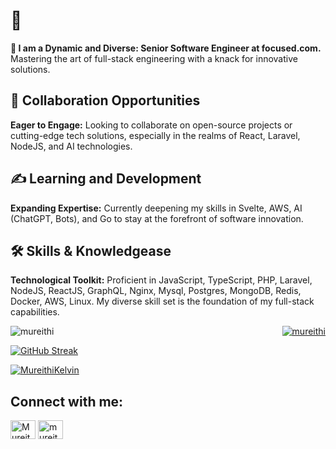 # 👋 
**🌱 I am a Dynamic and Diverse: Senior Software Engineer at focused.com.** Mastering the art of full-stack engineering with a knack for innovative solutions.


## 🤝 Collaboration Opportunities
**Eager to Engage:** Looking to collaborate on open-source projects or cutting-edge tech solutions, especially in the realms of React, Laravel, NodeJS, and AI technologies.


## ✍️ Learning and Development
**Expanding Expertise:** Currently deepening my skills in Svelte, AWS, AI (ChatGPT, Bots), and Go to stay at the forefront of software innovation.


## 🛠 Skills & Knowledgease
**Technological Toolkit:** Proficient in JavaScript, TypeScript, PHP, Laravel, NodeJS, ReactJS, GraphQL, Nginx, Mysql, Postgres, MongoDB, Redis, Docker, AWS, Linux. My diverse skill set is the foundation of my full-stack capabilities.

<p><img align="left" src="https://github-readme-stats.vercel.app/api/top-langs?username=mureithi&show_icons=true&locale=en&layout=compact" alt="mureithi" /></p> 


<p align="right"> <a href="https://github.com/ryo-ma/github-profile-trophy"><img src="https://github-profile-trophy.vercel.app/?username=mureithi&margin-w=15&margin-h=15&row=2&column=3" alt="mureithi" /></a> </p>

[![GitHub Streak](https://streak-stats.demolab.com/?user=mureithi&theme=dark)](https://git.io/streak-stats)

<p align="left"> <a href="https://twitter.com/MureithiKelvin" target="blank"><img src="https://img.shields.io/twitter/follow/MureithiKelvin?logo=twitter&style=for-the-badge" alt="MureithiKelvin" /></a> </p>

<h2 align="left">Connect with me:</h2>
<p align="left">
<a href="https://twitter.com/MureithiKelvin" target="blank"><img align="center" src="https://raw.githubusercontent.com/rahuldkjain/github-profile-readme-generator/master/src/images/icons/Social/twitter.svg" alt="MureithiKelvin" height="30" 
width="40" /></a>
<a href="https://www.linkedin.com/in/kelvin-muriithi-8b549120/" target="blank"><img align="center" src="https://raw.githubusercontent.com/rahuldkjain/github-profile-readme-generator/master/src/images/icons/Social/linked-in-alt.svg" alt="mureithi" 
height="30" width="40" /></a>
</p>


